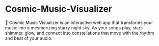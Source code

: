 # Cosmic-Music-Visualizer
🎵 Cosmic Music Visualizer is an interactive web app that transforms your music into a mesmerizing starry night sky. As your songs play, stars shimmer, glow, and connect into constellations that move with the rhythm and beat of your audio.
